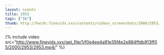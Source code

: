 ```yaml
--- 
layout: sieutv
title: 2953
tags: ["1k"]
thumb: http://hwcdn.finevids.xxx/contents/videos_screenshots/2000/2953/preview.mp4.jpg
---
```

{% include video src="http://www.finevids.xxx/get_file/1/f0e4ee4a91e35f4e2e884ffdb913ff05/2000/2953/2953.mp4/" %} 
